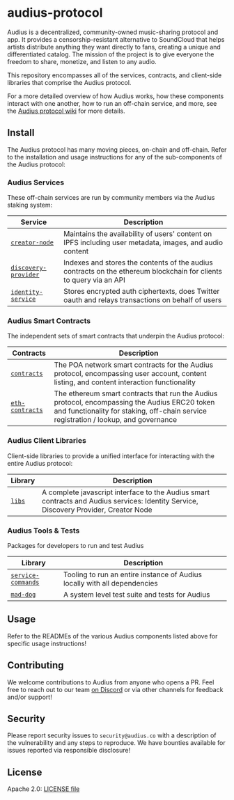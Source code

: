 
# audius-protocol


Audius is a decentralized, community-owned music-sharing protocol and app. It provides a
censorship-resistant alternative to SoundCloud that helps artists distribute anything they
want directly to fans, creating a unique and differentiated catalog. The mission of the
project is to give everyone the freedom to share, monetize, and listen to any audio.

This repository encompasses all of the services, contracts, and client-side libraries that
comprise the Audius protocol.

For a more detailed overview of how Audius works, how these components interact with one
another, how to run an off-chain service, and more, see the [Audius protocol wiki](https://github.com/AudiusProject/audius-protocol/wiki) for more details.


## Install

The Audius protocol has many moving pieces, on-chain and off-chain. Refer to the
installation and usage instructions for any of the sub-components of the Audius protocol:

### Audius Services

These off-chain services are run by community members via the Audius staking system:

| Service                                                        | Description                                                                                       
| -- | --
| [`creator-node`](creator-node)                  | Maintains the availability of users' content on IPFS including user metadata, images, and audio content
| [`discovery-provider`](discovery-provider)      | Indexes and stores the contents of the audius contracts on the ethereum blockchain for clients to query via an API
| [`identity-service`](identity-service)          | Stores encrypted auth ciphertexts, does Twitter oauth and relays transactions on behalf of users

### Audius Smart Contracts

The independent sets of smart contracts that underpin the Audius protocol:

| Contracts                                                        | Description                                                                                       
| -- | --
| [`contracts`](https://github.com/AudiusProject/audius-protocol/tree/master/contracts)         | The POA network smart contracts for the Audius protocol, encompassing user account, content listing, and content interaction functionality
| [`eth-contracts`](https://github.com/AudiusProject/audius-protocol/tree/master/eth-contracts) | The ethereum smart contracts that run the Audius protocol, encompassing the Audius ERC20 token and functionality for staking, off-chain service registration / lookup, and governance


### Audius Client Libraries

Client-side libraries to provide a unified interface for interacting with the entire
Audius protocol:

| Library                                                        | Description                                                                                       
| -- | --
| [`libs`](https://github.com/AudiusProject/audius-protocol/tree/master/libs)     | A complete javascript interface to the Audius smart contracts and Audius services: Identity Service, Discovery Provider, Creator Node

### Audius Tools & Tests

Packages for developers to run and test Audius

| Library                                                        | Description                                                                                       
| -- | --
| [`service-commands`](https://github.com/AudiusProject/audius-protocol/tree/master/service-commands)     | Tooling to run an entire instance of Audius locally with all dependencies
| [`mad-dog`](https://github.com/AudiusProject/audius-protocol/tree/master/mad-dog)     | A system level test suite and tests for Audius

## Usage

Refer to the READMEs of the various Audius components listed above for specific usage
instructions!

## Contributing

We welcome contributions to Audius from anyone who opens a PR. Feel free to reach out to
our team [on Discord](https://discord.com/invite/yNUg2e2) or via other channels for feedback and/or support!

## Security

Please report security issues to `security@audius.co` with a description of the
vulnerability and any steps to reproduce. We have bounties available for issues reported
via responsible disclosure!

## License

Apache 2.0: [LICENSE file](https://github.com/AudiusProject/audius-protocol/blob/master/LICENSE)
